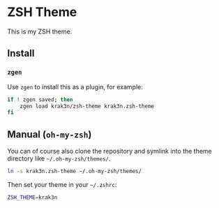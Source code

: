 # ZSH Theme

This is my ZSH theme.

## Install

### `zgen`

Use `zgen` to install this as a plugin, for example:

```zsh
if ! zgen saved; then
    zgen load krak3n/zsh-theme krak3n.zsh-theme
fi
```

## Manual (`oh-my-zsh`)

You can of course also clone the repository and symlink into the theme directory like `~/.oh-my-zsh/themes/`.

```bash
ln -s krak3n.zsh-theme ~/.oh-my-zsh/themes/
```

Then set your theme in your `~/.zshrc`:

```zsh
ZSH_THEME=krak3n
```
